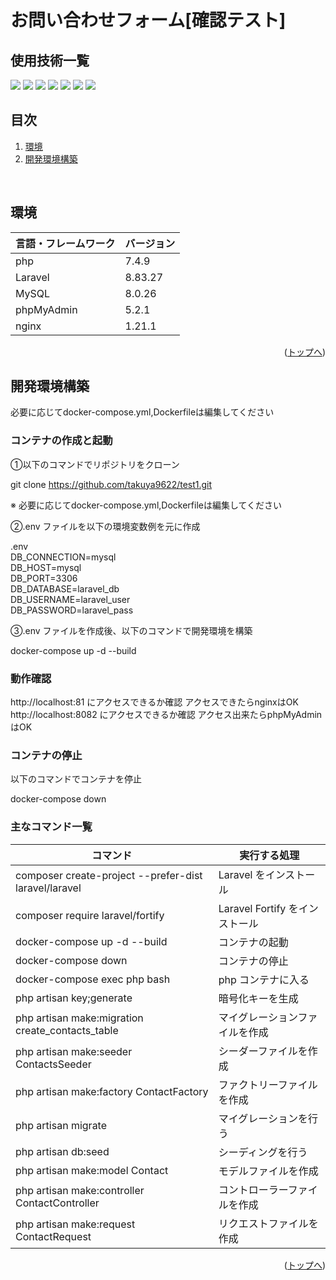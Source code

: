 # お問い合わせフォーム[確認テスト]

<div id="top"></div>

## 使用技術一覧

<p style="display: inline">

  <!-- バックエンドのフレームワーク一覧 -->
  <img src="https://img.shields.io/badge/-Laravel-171923.svg?logo=laravel&style=for-the-badge">
  <!-- バックエンドの言語一覧 -->
  <img src="https://img.shields.io/badge/-Php-777BB4.svg?logo=php&logoColor=FFFFFF&style=for-the-badge">
  <!-- WEBサーバー -->
  <img src="https://img.shields.io/badge/-Nginx-269539.svg?logo=nginx&style=for-the-badge">
  <!-- データベース関連 -->
  <img src="https://img.shields.io/badge/-MySQL-4479A1.svg?logo=mysql&style=for-the-badge&logoColor=white">
  <img src="https://img.shields.io/badge/-phpmyadmin-6C78AF.svg?logo=phpmyadmin&style=for-the-badge&logoColor=white">
  <!-- インフラ一覧 -->
  <img src="https://img.shields.io/badge/-Docker-1488C6.svg?logo=docker&style=for-the-badge">
  <img src="https://img.shields.io/badge/-github-010409.svg?logo=github&style=for-the-badge">
</p>

## 目次

1. [環境](#環境)
2. [開発環境構築](#開発環境構築)


<br />




## 環境


| 言語・フレームワーク | バージョン  |
| --------------------- | ---------- |
| php                   | 7.4.9      |
| Laravel               | 8.83.27    |
| MySQL                 | 8.0.26     |
| phpMyAdmin            | 5.2.1      |
| nginx                 | 1.21.1     |



<p align="right">(<a href="#top">トップへ</a>)</p>

## 開発環境構築








必要に応じてdocker-compose.yml,Dockerfileは編集してください



### コンテナの作成と起動

①以下のコマンドでリポジトリをクローン

git clone https://github.com/takuya9622/test1.git

※ 必要に応じてdocker-compose.yml,Dockerfileは編集してください

②.env ファイルを以下の環境変数例を元に作成

.env <br />
DB_CONNECTION=mysql <br />
DB_HOST=mysql <br />
DB_PORT=3306 <br />
DB_DATABASE=laravel_db <br />
DB_USERNAME=laravel_user <br />
DB_PASSWORD=laravel_pass <br />

③.env ファイルを作成後、以下のコマンドで開発環境を構築

docker-compose up -d --build

### 動作確認

http://localhost:81 にアクセスできるか確認
アクセスできたらnginxはOK
<br />
http://localhost:8082 にアクセスできるか確認
アクセス出来たらphpMyAdminはOK

### コンテナの停止

以下のコマンドでコンテナを停止

docker-compose down


### 主なコマンド一覧

| コマンド                                                                               | 実行する処理                           |
| -------------------------------------------------------------------------------------- | -------------------------------------- |
| composer create-project --prefer-dist laravel/laravel                                  | Laravel をインストール                 |
| composer require laravel/fortify                                                       | Laravel Fortify をインストール         |
| docker-compose up -d --build                                                           | コンテナの起動                         |
| docker-compose down                                                                    | コンテナの停止                         |
| docker-compose exec php bash                                                           | php コンテナに入る                     |
| php artisan key;generate                                                               | 暗号化キーを生成                     |
| php artisan make:migration create_contacts_table                                       | マイグレーションファイルを作成         |
| php artisan make:seeder ContactsSeeder                                                 | シーダーファイルを作成                 |
| php artisan make:factory ContactFactory                                                | ファクトリーファイルを作成             |
| php artisan migrate                                                                    | マイグレーションを行う                 |
| php artisan db:seed                                                                    | シーディングを行う                     |
| php artisan make:model Contact                                                         | モデルファイルを作成                   |
| php artisan make:controller ContactController                                          | コントローラーファイルを作成           |
| php artisan make:request ContactRequest                                                | リクエストファイルを作成               |



<p align="right">(<a href="#top">トップへ</a>)</p>
